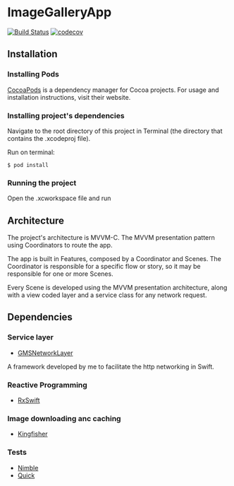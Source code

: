 # ImageGalleryApp

[![Build Status](https://travis-ci.com/GabrielSilveiraa/ImageGalleryApp.svg?token=7saYWsx5v6apX8usgxcf&branch=master)](https://travis-ci.com/GabrielSilveiraa/ImageGalleryApp) [![codecov](https://codecov.io/gh/GabrielSilveiraa/ImageGalleryApp/branch/develop/graph/badge.svg?token=NY3065LPW2)](https://codecov.io/gh/GabrielSilveiraa/ImageGalleryApp)

## Installation

### Installing Pods
[CocoaPods](https://cocoapods.org) is a dependency manager for Cocoa projects. For usage and installation instructions, visit their website.

### Installing project's dependencies
Navigate to the root directory of this project in Terminal (the directory that contains the .xcodeproj file).

Run on terminal:
```
$ pod install
```

### Running the project
Open the .xcworkspace file and run

## Architecture

The project's architecture is MVVM-C. The MVVM presentation pattern using Coordinators to route the app.

The app is built in Features, composed by a Coordinator and Scenes.
The Coordinator is responsible for a specific flow or story, so it may be responsible for one or more Scenes.

Every Scene is developed using the MVVM presentation architecture, along with a view coded layer and a service class for any network request.

## Dependencies

### Service layer

* [GMSNetworkLayer](https://github.com/GabrielSilveiraa/GMSNetworkLayer)

A framework developed by me to facilitate the http networking in Swift.

### Reactive Programming

* [RxSwift](https://github.com/ReactiveX/RxSwift)

### Image downloading anc caching

* [Kingfisher](https://github.com/onevcat/Kingfisher)

### Tests

* [Nimble](https://github.com/Quick/Nimble)
* [Quick](https://github.com/Quick/Quick)
